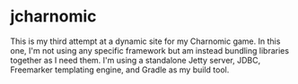 # jcharnomic
This is my third attempt at a dynamic site for my Charnomic game.  In this one, I'm not using any specific 
framework but am instead bundling libraries together as I need them.  I'm using a standalone Jetty server, JDBC,
Freemarker templating engine, and Gradle as my build tool.

